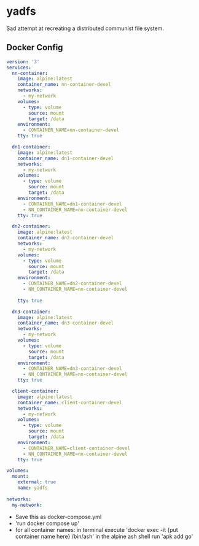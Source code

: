 # yadfs
Sad attempt at recreating a distributed communist file system.


## Docker Config
```yml
version: '3'
services:
  nn-container:
    image: alpine:latest
    container_name: nn-container-devel
    networks:
      - my-network
    volumes:
      - type: volume
        source: mount
        target: /data
    environment:
      - CONTAINER_NAME=nn-container-devel
    tty: true

  dn1-container:
    image: alpine:latest
    container_name: dn1-container-devel
    networks:
      - my-network
    volumes:
      - type: volume
        source: mount
        target: /data
    environment:
      - CONTAINER_NAME=dn1-container-devel
      - NN_CONTAINER_NAME=nn-container-devel
    tty: true

  dn2-container:
    image: alpine:latest
    container_name: dn2-container-devel
    networks:
      - my-network
    volumes:
      - type: volume
        source: mount
        target: /data
    environment:
      - CONTAINER_NAME=dn2-container-devel
      - NN_CONTAINER_NAME=nn-container-devel
      
    tty: true

  dn3-container:
    image: alpine:latest
    container_name: dn3-container-devel
    networks:
      - my-network
    volumes:
      - type: volume
        source: mount
        target: /data
    environment:
      - CONTAINER_NAME=dn3-container-devel
      - NN_CONTAINER_NAME=nn-container-devel
    tty: true

  client-container:
    image: alpine:latest
    container_name: client-container-devel
    networks:
      - my-network
    volumes:
      - type: volume
        source: mount
        target: /data
    environment:
      - CONTAINER_NAME=client-container-devel
      - NN_CONTAINER_NAME=nn-container-devel
    tty: true

volumes:
  mount:
    external: true
    name: yadfs
  
networks:
  my-network:
```
- Save this as docker-compose.yml
- 'run docker compose up'
- for all container names:
     in terminal execute 'docker exec -it {put container name here} /bin/ash'
     in the alpine ash shell run 'apk add go'
